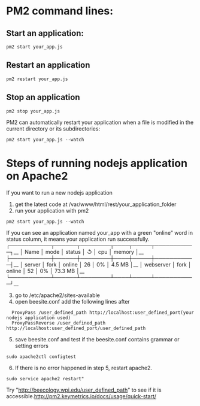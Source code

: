 # PM2 command lines:
## Start an application:
```
pm2 start your_app.js
```
## Restart an application 
```
pm2 restart your_app.js
```

## Stop an application 
```
pm2 stop your_app.js
```

PM2 can automatically restart your application when a file is modified in the current directory or its subdirectories:
```
pm2 start your_app.js --watch
```

# Steps of running nodejs application on Apache2  
If you want to run a new nodejs application
1. get the latest code at /var/www/html/rest/your_application_folder
2. run your application with pm2
```
pm2 start your_app.js --watch
```
If you can see an application named your_app with a green "online" word in status column, it means your application run successfully.
┌───────────┬──────┬────────┬────┬─────┬───────────┐__
│ Name      │ mode │ status │ ↺  │ cpu │ memory    │__
├───────────┼──────┼────────┼────┼─────┼───────────┤__
│ server    │ fork │ online │ 26 │ 0%  │ 4.5 MB    │__
│ webserver │ fork │ online │ 52 │ 0%  │ 73.3 MB   │__
└───────────┴──────┴────────┴────┴─────┴───────────┘__

3. go to /etc/apache2/sites-available
4. open beesite.conf
   add the following lines after </Proxy>
  ```
	ProxyPass /user_defined_path http://localhost:user_defined_port(your nodejs application used)
	ProxyPassReverse /user_defined_path http://localhost:user_defined_port/user_defined_path
  ```
5. save beesite.conf and test if the beesite.conf contains grammar or setting errors
  ```
  sudo apache2ctl configtest
  ```
6. If there is no error happened in step 5, restart apache2.
```
sudo service apache2 restart"
```

Try "http://beecology.wpi.edu/user_defined_path" to see if it is accessible.http://pm2.keymetrics.io/docs/usage/quick-start/
